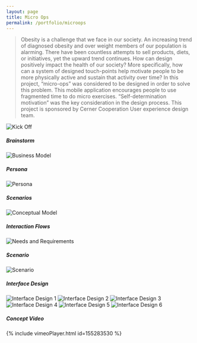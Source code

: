 ```yaml
---
layout: page
title: Micro Ops
permalink: /portfolio/microops
---
```


> Obesity is a challenge that we face in our society. An increasing trend of diagnosed obesity and over weight members of our population is alarming. There have been countless attempts to sell products, diets, or initiatives, yet the upward trend continues. How can design positively impact the health of our society? More specifically, how can a system of designed touch-points help motivate people to be more physically active and sustain that activity over time? In this project, “micro-ops” was considered to be designed in order to solve this problem. This mobile application encourages people to use fragmented time to do micro exercises. “Self-determination motivation” was the key consideration in the design process. This project is sponsored by Cerner Cooperation User experience design team. 

![Kick Off](https://cyrus-education.github.io/images/cnii6.png "Large example image")
##### Brainstorm
![Business Model](https://cyrus-education.github.io/images/cnibm.png "Large example image")
##### Persona
![Persona](https://cyrus-education.github.io/images/cnip.png "Large example image")
##### Scenarios
![Conceptual Model](https://cyrus-education.github.io/images/cnimm.png "Large example image")
##### Interaction Flows
![Needs and Requirements](https://cyrus-education.github.io/images/cniun.png "Large example image")
##### Scenario
![Scenario](https://cyrus-education.github.io/images/cnis.png "Large example image")
##### Interface Design
![Interface Design 1](https://cyrus-education.github.io/images/cnii1.png "Large example image")
![Interface Design 2](https://cyrus-education.github.io/images/cnii2.png "Large example image")
![Interface Design 3](https://cyrus-education.github.io/images/cnii3.png "Large example image")
![Interface Design 4](https://cyrus-education.github.io/images/cnii4.png "Large example image")
![Interface Design 5](https://cyrus-education.github.io/images/cnii5.png "Large example image")
![Interface Design 6](https://cyrus-education.github.io/images/cnii6.png "Large example image")
##### Concept Video
{% include vimeoPlayer.html id=155283530 %}
